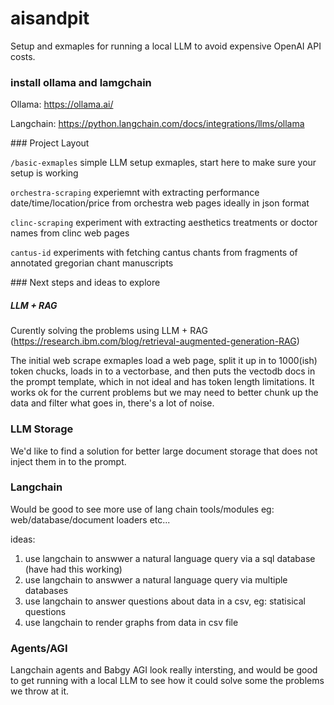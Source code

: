 # aisandpit

Setup and exmaples for running a local LLM to avoid expensive OpenAI API costs.

### install ollama and lamgchain

Ollama: https://ollama.ai/

Langchain: https://python.langchain.com/docs/integrations/llms/ollama


### Project Layout


`/basic-exmaples`  simple LLM setup exmaples, start here to make sure your setup is working

`orchestra-scraping` experiemnt with extracting performance date/time/location/price from orchestra web pages ideally in json format

`clinc-scraping` experiment with extracting aesthetics treatments or doctor names from clinc web pages

`cantus-id` experiments with fetching cantus chants from fragments of annotated gregorian chant manuscripts




### Next steps and ideas to explore


##### LLM + RAG 
Curently solving the problems using LLM + RAG (https://research.ibm.com/blog/retrieval-augmented-generation-RAG) 

The initial web scrape exmaples load a web page, split it up in to 1000(ish) token chucks, loads in to a vectorbase, and then 
puts the vectodb docs in the prompt template, which in not ideal and has token length limitations. It works ok for the current problems
but we may need to better chunk up the data and filter what goes in, there's a lot of noise.

### LLM Storage

We'd like to find a solution for better large document storage that does not inject them in to the prompt. 


### Langchain

Would be good to see more use of lang chain tools/modules eg: web/database/document loaders etc...

ideas: 
1. use langchain to answwer a natural language query via a sql database (have had this working) 
2. use langchain to answwer a natural language query via multiple databases 
3. use langchain to answer questions about data in a csv, eg: statisical questions
4. use langchain to render graphs from data in csv file

### Agents/AGI

Langchain agents and Babgy AGI look really intersting, and would be good to get running with a local LLM to see how it could solve some the problems we throw at it.